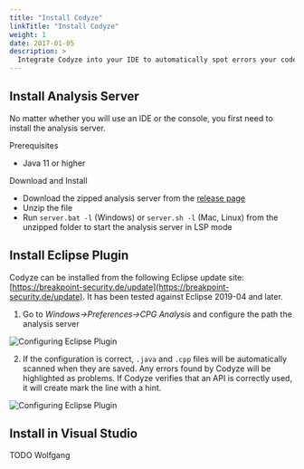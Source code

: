 ```yaml
---
title: "Install Codyze"
linkTitle: "Install Codyze"
weight: 1
date: 2017-01-05
description: >
  Integrate Codyze into your IDE to automatically spot errors your code or use it as a console application to manually explore source code. This page explains how to install Codyze.
---
```



## Install Analysis Server

No matter whether you will use an IDE or the console, you first need to install the analysis server.

Prerequisites

* Java 11 or higher

Download and Install

* Download the zipped analysis server from the [release page](https://github.com/Fraunhofer-AISEC/codyze/releases)
* Unzip the file
* Run `server.bat -l` (Windows) or `server.sh -l` (Mac, Linux) from the unzipped folder to start the analysis server in LSP mode


## Install Eclipse Plugin

Codyze can be installed from the following Eclipse update site: [https://breakpoint-security.de/update](https://breakpoint-security.de/update). It has been tested against Eclipse 2019-04 and later.


1. Go to _Windows->Preferences->CPG Analysis_ and configure the path the analysis server

<img src="/img/eclipse-plugin-2.png" 
    alt="Configuring Eclipse Plugin"
    class="mt-3 mb-3 border border-info rounded">

2. If the configuration is correct, `.java` and `.cpp` files will be automatically scanned when they are saved. Any errors found by Codyze will be highlighted as problems. If Codyze verifies that an API is correctly used, it will create mark the line with a hint.

<img src="/img/eclipse-plugin-1.png" 
    alt="Configuring Eclipse Plugin"
    class="mt-3 mb-3 border border-info rounded">

## Install in Visual Studio

TODO Wolfgang